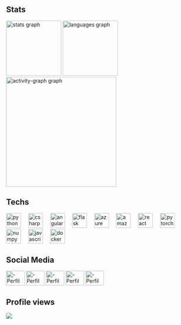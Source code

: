 <h2 align="left">Stats</h2>

<div align="left">
  <img src="https://github-readme-stats.vercel.app/api?username=pablohenrr&hide_title=false&hide_rank=false&show_icons=true&include_all_commits=true&count_private=true&disable_animations=false&theme=noctis_minimus&locale=en&hide_border=false&order=1" height="150" alt="stats graph"  />
  <img src="https://github-readme-stats.vercel.app/api/top-langs?username=pablohenrr&locale=en&hide_title=false&layout=compact&card_width=320&langs_count=5&theme=noctis_minimus&hide_border=false&order=2" height="150" alt="languages graph"  />
  <img src="https://github-readme-activity-graph.vercel.app/graph?username=pablohenrr&radius=16&theme=noctis-minimus&area=true&order=5" height="300" alt="activity-graph graph"  />
</div>

<h2 align="left">Techs</h2>

<div align="left">
  <img src="https://cdn.jsdelivr.net/gh/devicons/devicon/icons/python/python-original.svg" height="40" alt="python logo"  />
  <img width="12" />
  <img src="https://cdn.jsdelivr.net/gh/devicons/devicon/icons/csharp/csharp-original.svg" height="40" alt="csharp logo"  />
  <img width="12" />
  <img src="https://cdn.jsdelivr.net/gh/devicons/devicon/icons/angularjs/angularjs-original.svg" height="40" alt="angularjs logo"  />
  <img width="12" />
  <img src="https://cdn.jsdelivr.net/gh/devicons/devicon/icons/flask/flask-original.svg" height="40" alt="flask logo"  />
  <img width="12" />
  <img src="https://skillicons.dev/icons?i=azure" height="40" alt="azure logo"  />
  <img width="12" />
  <img src="https://skillicons.dev/icons?i=aws" height="40" alt="amazonwebservices logo"  />
  <img width="12" />
  <img src="https://cdn.jsdelivr.net/gh/devicons/devicon/icons/react/react-original.svg" height="40" alt="react logo"  />
  <img width="12" />
  <img src="https://cdn.jsdelivr.net/gh/devicons/devicon/icons/pytorch/pytorch-original.svg" height="40" alt="pytorch logo"  />
  <img width="12" />
  <img src="https://cdn.jsdelivr.net/gh/devicons/devicon/icons/numpy/numpy-original.svg" height="40" alt="numpy logo"  />
  <img width="12" />
  <img src="https://cdn.jsdelivr.net/gh/devicons/devicon/icons/javascript/javascript-original.svg" height="40" alt="javascript logo"  />
  <img width="12" />
  <img src="https://cdn.jsdelivr.net/gh/devicons/devicon/icons/docker/docker-original.svg" height="40" alt="docker logo"  />
</div>

<div style="display: inline_block">
  <h2>Social Media</h2>
  <a href="https://www.linkedin.com/in/pablo-henrique-de-souza-a48125239/" target="_blank"><img alt="-Perfil Linkedin" height="40" width="50" src="https://raw.githubusercontent.com/maurodesouza/profile-readme-generator/master/src/assets/icons/social/linkedin/default.svg" target="_blank"></a>
  <a href="https://www.youtube.com/@p4blinz" target="_blank"><img alt="-Perfil Linkedin" height="40" width="50" src="https://raw.githubusercontent.com/maurodesouza/profile-readme-generator/master/src/assets/icons/social/youtube/default.svg" target="_blank"></a>
  <a href="mailto:pablo.souzanegocios@outlook.com" target="_blank"><img alt="-Perfil Linkedin" height="40" width="50" src="https://raw.githubusercontent.com/maurodesouza/profile-readme-generator/master/src/assets/icons/social/microsoft-outlook/default.svg" target="_blank"></a>
  <a href="https://www.instagram.com/pablinsouza_" target="_blank"><img alt="-Perfil Linkedin" height="40" width="50" src="https://raw.githubusercontent.com/maurodesouza/profile-readme-generator/master/src/assets/icons/social/instagram/default.svg" target="_blank"></a>
  <a href="https://www.twitch.tv/p4blinz" target="_blank"><img alt="-Perfil Linkedin" height="40" width="50" src="https://raw.githubusercontent.com/maurodesouza/profile-readme-generator/master/src/assets/icons/social/twitch/default.svg" target="_blank"></a>

<h2 align="left">Profile views</h2>

<div align="left">
  <img src="https://profile-counter.glitch.me/pablohenrr/count.svg?"  />
</div>

